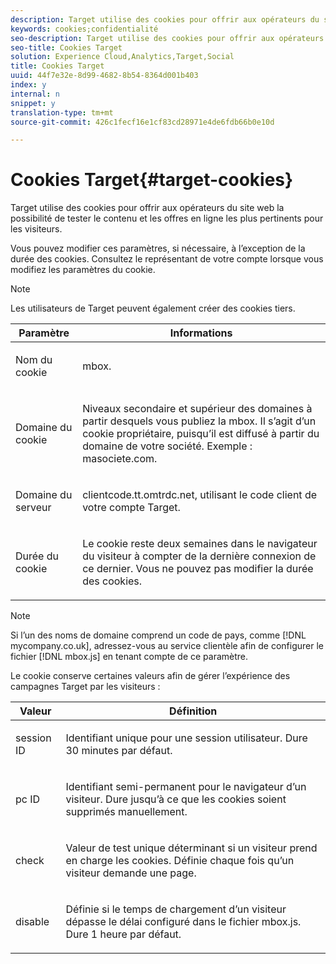 ```yaml
---
description: Target utilise des cookies pour offrir aux opérateurs du site web la possibilité de tester le contenu et les offres en ligne les plus pertinents pour les visiteurs.
keywords: cookies;confidentialité
seo-description: Target utilise des cookies pour offrir aux opérateurs du site web la possibilité de tester le contenu et les offres en ligne les plus pertinents pour les visiteurs.
seo-title: Cookies Target
solution: Experience Cloud,Analytics,Target,Social
title: Cookies Target
uuid: 44f7e32e-8d99-4682-8b54-8364d001b403
index: y
internal: n
snippet: y
translation-type: tm+mt
source-git-commit: 426c1fecf16e1cf83cd28971e4de6fdb66b0e10d

---
```



# Cookies Target{#target-cookies}

Target utilise des cookies pour offrir aux opérateurs du site web la possibilité de tester le contenu et les offres en ligne les plus pertinents pour les visiteurs.

Vous pouvez modifier ces paramètres, si nécessaire, à l’exception de la durée des cookies. Consultez le représentant de votre compte lorsque vous modifiez les paramètres du cookie.

>[!NOTE]
>
>Les utilisateurs de Target peuvent également créer des cookies tiers.

<table id="table_54B402C6E19C4A70B1E27BC9DFF776EB"> 
 <thead> 
  <tr> 
   <th colname="col1" class="entry"> Paramètre </th> 
   <th colname="col2" class="entry"> Informations </th> 
  </tr> 
 </thead>
 <tbody> 
  <tr> 
   <td colname="col1"> <p>Nom du cookie </p> </td> 
   <td colname="col2"> <p>mbox. </p> </td> 
  </tr> 
  <tr> 
   <td colname="col1"> <p>Domaine du cookie </p> </td> 
   <td colname="col2"> <p>Niveaux secondaire et supérieur des domaines à partir desquels vous publiez la mbox. Il s’agit d’un cookie propriétaire, puisqu’il est diffusé à partir du domaine de votre société. Exemple : <span class="filepath">masociete.com</span>. </p> </td> 
  </tr> 
  <tr> 
   <td colname="col1"> <p>Domaine du serveur </p> </td> 
   <td colname="col2"> <p> <span class="filepath"> clientcode.tt.omtrdc.net</span>, utilisant le code client de votre compte Target. </p> </td> 
  </tr> 
  <tr> 
   <td colname="col1"> <p>Durée du cookie </p> </td> 
   <td colname="col2"> <p>Le cookie reste deux semaines dans le navigateur du visiteur à compter de la dernière connexion de ce dernier. Vous ne pouvez pas modifier la durée des cookies. </p> </td> 
  </tr> 
 </tbody> 
</table>

>[!NOTE]
>
>Si l’un des noms de domaine comprend un code de pays, comme [!DNL mycompany.co.uk], adressez-vous au service clientèle afin de configurer le fichier [!DNL mbox.js] en tenant compte de ce paramètre.

Le cookie conserve certaines valeurs afin de gérer l’expérience des campagnes Target par les visiteurs :

<table id="table_5245F72A2D5A4322B40ABB10B7DFB338"> 
 <thead> 
  <tr> 
   <th colname="col1" class="entry"> Valeur </th> 
   <th colname="col2" class="entry"> Définition </th> 
  </tr> 
 </thead>
 <tbody> 
  <tr> 
   <td colname="col1"> <p> <span class="codeph"> session ID</span> </p> </td> 
   <td colname="col2"> <p>Identifiant unique pour une session utilisateur. Dure 30 minutes par défaut. </p> </td> 
  </tr> 
  <tr> 
   <td colname="col1"> <p> <span class="codeph"> pc ID</span> </p> </td> 
   <td colname="col2"> <p>Identifiant semi-permanent pour le navigateur d’un visiteur. Dure jusqu’à ce que les cookies soient supprimés manuellement. </p> </td> 
  </tr> 
  <tr> 
   <td colname="col1"> <p> <span class="codeph"> check</span> </p> </td> 
   <td colname="col2"> <p>Valeur de test unique déterminant si un visiteur prend en charge les cookies. Définie chaque fois qu’un visiteur demande une page. </p> </td> 
  </tr> 
  <tr> 
   <td colname="col1"> <p> <span class="codeph"> disable</span> </p> </td> 
   <td colname="col2"> <p>Définie si le temps de chargement d’un visiteur dépasse le délai configuré dans le fichier <span class="filepath">mbox.js</span>. Dure 1 heure par défaut. </p> </td> 
  </tr> 
 </tbody> 
</table>

